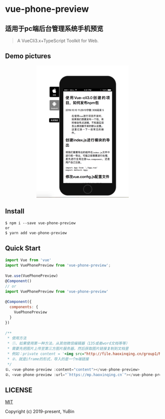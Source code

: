 # vue-phone-preview

## 适用于pc端后台管理系统手机预览

> A VueCli3.x+TypeScript Toolkit for Web.

## Demo pictures

<div style="text-align: center;">
  <img alt="" src="https://raw.githubusercontent.com/aTong9/vue-phone-preview/master/src/assets/example.png" width="300">
</div>

## Install
```
$ npm i --save vue-phone-preview
or
$ yarn add vue-phone-preview
```

## Quick Start
``` javascript
import Vue from 'vue'
import VuePhonePreview from 'vue-phone-preview';

Vue.use(VuePhonePreview)
@Component()
// or
import VuePhonePreview from 'vue-phone-preview'

@Component({
  components: {
    VuePhonePreview
  }
})

/**
 * 使用方法 
 * ①、如果使用第一种方法，从其他微信编辑器（135或者word文档等等）
 * 需要先把图片上传至第三方图片服务器，然后获取图片链接复制到文档里
 * 例如：private content = '<img src="http://file.haoxinqing.cn/group1/M00/11/61/Chw4wFwAlz2AX_iqAABOSgaernE854.jpg" style=" max-width: 100%; height: auto;">'
 * ②、就是iframe的形式，导入的是一个m端链接
 */ 
①、<vue-phone-preview :content="content"></vue-phone-preview>
②、<vue-phone-preview :url="`https://mp.haoxinqing.cn`"></vue-phone-preview>

```

## LICENSE
[MIT](LICENSE)

Copyright (c) 2019-present, YuBin
